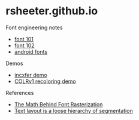 # rsheeter.github.io

Font engineering notes

* [font 101](/font101)
* [font 102](/font102)
* [android fonts](/android_fonts)

Demos

* [incxfer demo](/incxfer_demo)
* [COLRv1 recoloring demo](/recolor)

References

* [The Math Behind Font Rasterization](https://youtu.be/LaYPoMPRSlk)
* [Text layout is a loose hierarchy of segmentation](https://raphlinus.github.io/text/2020/10/26/text-layout.html)

